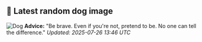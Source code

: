 ## 🐶 Latest random dog image
![Dog](https://images.dog.ceo/breeds/terrier-norwich/n02094258_866.jpg)
**Advice:** "Be brave. Even if you're not, pretend to be. No one can tell the difference."
*Updated: 2025-07-26 13:46 UTC*
